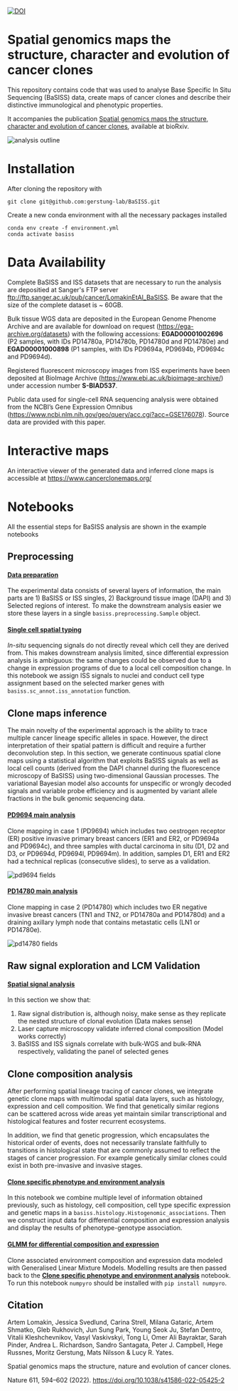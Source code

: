 [![DOI](https://zenodo.org/badge/336373859.svg)](https://zenodo.org/badge/latestdoi/336373859)
# Spatial genomics maps the structure, character and evolution of cancer clones 

This repository contains code that was used to analyse Base Specific In Situ Sequencing (BaSISS) data, create maps of cancer clones and describe their distinctive immunological and phenotypic properties. 

It accompanies the publication [Spatial genomics maps the structure, character and evolution of cancer clones](https://doi.org/10.1101/2021.04.16.439912), available at bioRxiv.

![analysis outline](./images/main-readme.png)

# Installation
After cloning the repository with
```
git clone git@github.com:gerstung-lab/BaSISS.git
```
Create a new conda environment with all the necessary packages installed
```
conda env create -f environment.yml
conda activate basiss
```
# Data Availability

Complete BaSISS and ISS datasets that are necessary to run the analysis are depositied at Sanger's FTP server ftp://ftp.sanger.ac.uk/pub/cancer/LomakinEtAl_BaSISS. Be aware that the size of the complete dataset is ~ 60GB.

Bulk tissue WGS data are deposited in the European Genome Phenome Archive and are available for download on request (https://ega-archive.org/datasets) with the following accessions: **EGAD00001002696** (P2 samples, with IDs PD14780a, PD14780b, PD14780d and PD14780e) and **EGAD00001000898** (P1 samples, with IDs PD9694a, PD9694b, PD9694c and PD9694d).

Registered fluorescent microscopy images from ISS experiments have been deposited at BioImage Archive (https://www.ebi.ac.uk/bioimage-archive/) under accession number **S-BIAD537**. 

Public data used for single-cell RNA sequencing analysis were obtained from the NCBI’s Gene Expression Omnibus (https://www.ncbi.nlm.nih.gov/geo/query/acc.cgi?acc=GSE176078). Source data are provided with this paper.

# Interactive maps
An interactive viewer of the generated data and inferred clone maps is accessible at https://www.cancerclonemaps.org/
# Notebooks
All the essential steps for BaSISS analysis are shown in the example notebooks
## Preprocessing
#### <a href="https://github.com/gerstung-lab/BaSISS/blob/main/notebooks/Data_preparation.ipynb"> Data preparation</a>
The experimental data consists of several layers of information, the main parts are 1) BaSISS or ISS singles, 2) Background tissue image (DAPI) and 3) Selected regions of interest. To make the downstream analysis easier we store these layers in a single `basiss.preprocessing.Sample` object.
#### <a href="https://github.com/gerstung-lab/BaSISS/blob/main/notebooks/sc_spatial_typing.ipynb">Single cell spatial typing</a>
*In-situ* sequencing signals do not directly reveal which cell they are derived from. This makes downstream analysis limited, since differential expression
analysis is ambiguous: the same changes could be observed due to a change in expression programs of due to a local cell composition change. In this notebook we assign ISS signals to nuclei and conduct cell type assignment based on the selected marker genes with `basiss.sc_annot.iss_annotation` function.
## Clone maps inference
The main novelty of the experimental approach is the ability to trace multiple cancer lineage specific alleles in space. However, the direct interpretation of their spatial pattern is difficult and require a further deconvolution step. In this section, we generate continuous spatial clone maps using a statistical algorithm that exploits BaSISS signals as well as local cell counts (derived from the DAPI channel during the fluorescence microscopy of BaSISS) using two-dimensional Gaussian processes. The variational Bayesian model also accounts for unspecific or wrongly decoded signals and variable probe efficiency and is augmented by variant allele fractions in the bulk genomic sequencing data.
#### <a href="https://github.com/gerstung-lab/BaSISS/blob/main/notebooks/PD9694_main_analysis.ipynb">PD9694 main analysis</a>
Clone mapping in case 1 (PD9694) which includes two oestrogen receptor (ER) positive invasive
primary breast cancers (ER1 and ER2, or PD9694a and PD9694c), and three samples with ductal carcinoma in situ (D1, D2 and D3, or PD9694d, PD9694l, PD9694m). In addition, samples D1, ER1 and ER2 had a technical replicas (consecutive slides), to serve as a validation.

![pd9694 fields](./images/pd9694_readme.png)

#### <a href="https://github.com/gerstung-lab/BaSISS/blob/main/notebooks/PD14780_main_analysis.ipynb">PD14780 main analysis</a>
Clone mapping in case 2 (PD14780) which includes two ER negative
invasive breast cancers (TN1 and TN2, or PD14780a and PD14780d) and a draining axillary lymph node that contains metastatic cells (LN1 or PD14780e).

![pd14780 fields](./images/pd14780_readme.png)

## Raw signal exploration and LCM Validation
#### <a href="https://github.com/gerstung-lab/BaSISS/blob/main/notebooks/BaSISS_spatial_signal_analysis.ipynb">Spatial signal analysis</a>
In this section we show that:
1. Raw signal distribution is, although noisy, make sense as they replicate the nested structure of clonal evolution (Data makes sense)
2. Laser capture microscopy validate inferred clonal composition (Model works correctly)
3. BaSISS and ISS signals correlate with bulk-WGS and bulk-RNA respectively, validating the panel of selected genes

## Clone composition analysis
After performing spatial lineage tracing of cancer clones, we integrate genetic clone maps with multimodal spatial data
layers, such as histology, expression and cell composition. We find that genetically similar regions can be
scattered across wide areas yet maintain similar transcriptional and histological features and foster recurrent
ecosystems.

In addition, we find that genetic progression, which encapsulates the historical order of events,
does not necessarily translate faithfully to transitions in histological state that are commonly assumed to
reflect the stages of cancer progression. For example genetically similar clones could exist in both pre-invasive and invasive stages.
#### <a href="https://github.com/gerstung-lab/BaSISS/blob/main/notebooks/Clones_characterisation.ipynb">Clone specific phenotype and environment analysis</a>
In this notebook we combine multiple level of information obtained previously, such as histology, cell composition,
cell type specific expression and genetic maps in a `basiss.histology.Histogenomic_associations`. Then we 
construct input data for differential composition and expression analysis and display the results of phenotype-genotype association.
#### <a href="https://github.com/gerstung-lab/BaSISS/blob/main/notebooks/glmm_run.ipynb">GLMM for differential composition and expression</a>
Clone associated environment composition and expression data modeled with Generalised Linear Mixture Models. Modelling results are then passed back to the
**<a href="https://github.com/gerstung-lab/BaSISS/blob/main/notebooks/Clones_characterisation.ipynb">Clone specific phenotype and environment analysis</a>** notebook.
To run this notebook `numpyro` should be installed with `pip install numpyro`.

## Citation
Artem Lomakin, Jessica Svedlund, Carina Strell, Milana Gataric, Artem Shmatko, Gleb Rukhovich, Jun Sung Park, Young Seok Ju, Stefan Dentro, Vitalii Kleshchevnikov, Vasyl Vaskivskyi, Tong Li, Omer Ali Bayraktar, Sarah Pinder, Andrea L. Richardson, Sandro Santagata, Peter J. Campbell, Hege Russnes, Moritz Gerstung, Mats Nilsson & Lucy R. Yates.

Spatial genomics maps the structure, nature and evolution of cancer clones. 

Nature 611, 594–602 (2022). https://doi.org/10.1038/s41586-022-05425-2
